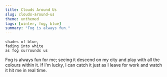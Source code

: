 ```yaml
---
title: Clouds Around Us
slug: clouds-around-us
theme: unthemed
tags: [winter, fog, blue]
summary: "Fog is always fun."
---
```


```
shades of blue,
fading into white
as fog surrounds us
```

Fog is always fun for me; seeing it descend on my city and play with all the colours within it.
If I'm lucky, I can catch it just as I leave for work and watch it hit me in real time.
